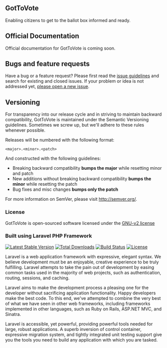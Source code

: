 ## GotToVote

Enabling citizens to get to the ballot box informed and ready.

## Official Documentation

Official documentation for GotToVote is coming soon.

## Bugs and feature requests

Have a bug or a feature request? Please first read the [issue guidelines](https://github.com/CodeForAfrica/GotToVote/blob/master/CONTRIBUTING.md#using-the-issue-tracker) and search for existing and closed issues. If your problem or idea is not addressed yet, [please open a new issue](https://github.com/CodeForAfrica/GotToVote/issues/new).

## Versioning

For transparency into our release cycle and in striving to maintain backward compatibility, GotToVote is maintained under the Semantic Versioning guidelines. Sometimes we screw up, but we'll adhere to these rules whenever possible.

Releases will be numbered with the following format:

`<major>.<minor>.<patch>`

And constructed with the following guidelines:

- Breaking backward compatibility **bumps the major** while resetting minor and patch
- New additions without breaking backward compatibility **bumps the minor** while resetting the patch
- Bug fixes and misc changes **bumps only the patch**

For more information on SemVer, please visit <http://semver.org/>.

### License

GotToVote is open-sourced software licensed under the [GNU-v2 license](https://github.com/CodeForAfrica/GotToVote/blob/master/LICENSE)

### Built using Laravel PHP Framework

[![Latest Stable Version](https://poser.pugx.org/laravel/framework/version.png)](https://packagist.org/packages/laravel/framework) [![Total Downloads](https://poser.pugx.org/laravel/framework/d/total.png)](https://packagist.org/packages/laravel/framework) [![Build Status](https://travis-ci.org/laravel/framework.png)](https://travis-ci.org/laravel/framework) [![License](https://poser.pugx.org/laravel/framework/license.png)](https://packagist.org/packages/laravel/framework) 

Laravel is a web application framework with expressive, elegant syntax. We believe development must be an enjoyable, creative experience to be truly fulfilling. Laravel attempts to take the pain out of development by easing common tasks used in the majority of web projects, such as authentication, routing, sessions, and caching.

Laravel aims to make the development process a pleasing one for the developer without sacrificing application functionality. Happy developers make the best code. To this end, we've attempted to combine the very best of what we have seen in other web frameworks, including frameworks implemented in other languages, such as Ruby on Rails, ASP.NET MVC, and Sinatra.

Laravel is accessible, yet powerful, providing powerful tools needed for large, robust applications. A superb inversion of control container, expressive migration system, and tightly integrated unit testing support give you the tools you need to build any application with which you are tasked.
